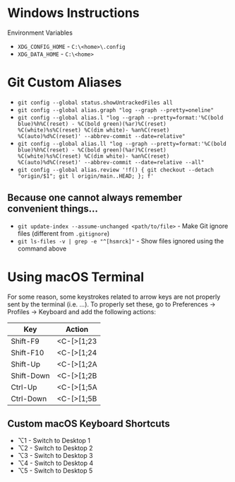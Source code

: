 # Windows Instructions

Environment Variables
* `XDG_CONFIG_HOME` - `C:\<home>\.config`
* `XDG_DATA_HOME` - `C:\<home>`


# Git Custom Aliases
* `git config --global status.showUntrackedFiles all`
* `git config --global alias.graph "log --graph --pretty=oneline"`
* `git config --global alias.l "log --graph --pretty=format:'%C(bold blue)%h%C(reset) - %C(bold green)(%ar)%C(reset) %C(white)%s%C(reset) %C(dim white)- %an%C(reset) %C(auto)%d%C(reset)' --abbrev-commit --date=relative"`
* `git config --global alias.ll "log --graph --pretty=format:'%C(bold blue)%h%C(reset) - %C(bold green)(%ar)%C(reset) %C(white)%s%C(reset) %C(dim white)- %an%C(reset) %C(auto)%d%C(reset)' --abbrev-commit --date=relative --all"`
* `git config --global alias.review '!f() { git checkout --detach "origin/$1"; git l origin/main..HEAD; }; f'`

## Because one cannot always remember convenient things...
* `git update-index --assume-unchanged <path/to/file>` - Make Git ignore files (different from `.gitignore`)
* `git ls-files -v | grep -e "^[hsmrck]"` - Show files ignored using the command above

# Using macOS Terminal
For some reason, some keystrokes related to arrow keys are not properly sent by the terminal (i.e. <S-up>...). To properly set these, go to Preferences -> Profiles -> Keyboard and add the following actions:

| Key        | Action     |
|------------|------------|
| Shift-F9   | <C-[>[1;23 |
| Shift-F10  | <C-[>[1;24 |
| Shift-Up   | <C-[>[1;2A |
| Shift-Down | <C-[>[1;2B |
| Ctrl-Up    | <C-[>[1;5A |
| Ctrl-Down  | <C-[>[1;5B |

## Custom macOS Keyboard Shortcuts

* ⌥1 - Switch to Desktop 1
* ⌥2 - Switch to Desktop 2
* ⌥3 - Switch to Desktop 3
* ⌥4 - Switch to Desktop 4
* ⌥5 - Switch to Desktop 5
